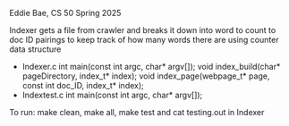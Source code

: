 Eddie Bae, CS 50 Spring 2025 


Indexer gets a file from crawler and breaks it down into word to count to doc ID pairings to keep track of how many words there are using counter data structure 


- Indexer.c
int main(const int argc, char* argv[]);
void index_build(char* pageDirectory, index_t* index);
void index_page(webpage_t* page, const int doc_ID, index_t* index);
- Indextest.c
int main(const int argc, char* argv[]);


To run: make clean, make all, make test and cat testing.out in Indexer
